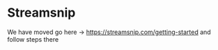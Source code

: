 # Streamsnip

We have moved 
go here -> https://streamsnip.com/getting-started and follow steps there
